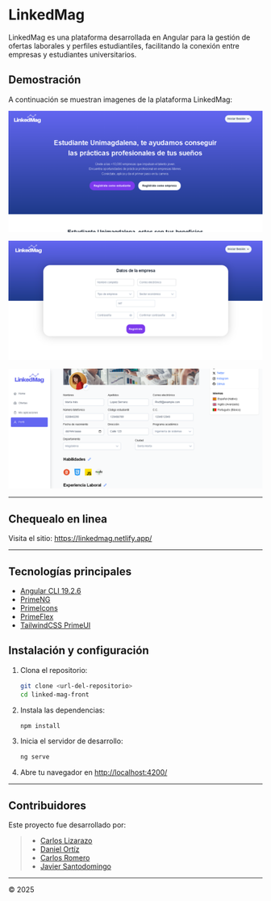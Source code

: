 # LinkedMag

LinkedMag es una plataforma desarrollada en Angular para la gestión de ofertas laborales y perfiles estudiantiles, facilitando la conexión entre empresas y estudiantes universitarios.

## Demostración

A continuación se muestran imagenes de la plataforma LinkedMag:

<p align="center">
  <img src="public/demo1.png" alt="Demo 1" width="600"/>
</p>
<p align="center">
  <img src="public/demo2.png" alt="Demo 2" width="600"/>
</p>
<p align="center">
  <img src="public/demo3.png" alt="Demo 3" width="600"/>
</p>

---

## Chequealo en linea

Visita el sitio: https://linkedmag.netlify.app/

---
## Tecnologías principales

- [Angular CLI 19.2.6](https://angular.io/)
- [PrimeNG](https://www.primefaces.org/primeng/)
- [PrimeIcons](https://www.primefaces.org/primeicons/)
- [PrimeFlex](https://www.primefaces.org/primeflex/)
- [TailwindCSS PrimeUI](https://www.npmjs.com/package/tailwindcss-primeui)

## Instalación y configuración

1. Clona el repositorio:
   ```bash
   git clone <url-del-repositorio>
   cd linked-mag-front
   ```
2. Instala las dependencias:
   ```bash
   npm install
   ```
3. Inicia el servidor de desarrollo:
   ```bash
   ng serve
   ```
4. Abre tu navegador en [http://localhost:4200/](http://localhost:4200/)

---

## Contribuidores 
Este proyecto fue desarrollado por:

>- [Carlos Lizarazo](https://github.com/CALR0)
>- [Daniel Ortíz](https://github.com/DanielOrtiz08)
>- [Carlos Romero](https://github.com/Carlos-RomeroRo)
>- [Javier Santodomingo](https://github.com/JavierS2)

---

© 2025
